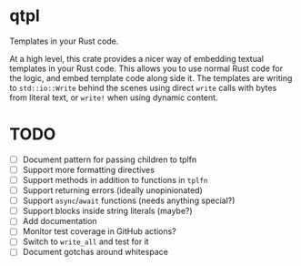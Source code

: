 qtpl
====

Templates in your Rust code.

At a high level, this crate provides a nicer way of embedding textual templates
in your Rust code. This allows you to use normal Rust code for the logic, and
embed template code along side it. The templates are writing to
`std::io::Write` behind the scenes using direct `write` calls with bytes from
literal text, or `write!` when using dynamic content.


TODO
====

- [ ] Document pattern for passing children to tplfn
- [ ] Support more formatting directives
- [ ] Support methods in addition to functions in `tplfn`
- [ ] Support returning errors (ideally unopinionated)
- [ ] Support `async`/`await` functions (needs anything special?)
- [ ] Support blocks inside string literals (maybe?)
- [ ] Add documentation
- [ ] Monitor test coverage in GitHub actions?
- [ ] Switch to `write_all` and test for it
- [ ] Document gotchas around whitespace
